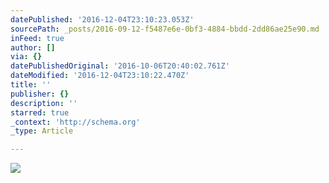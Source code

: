 ```yaml
---
datePublished: '2016-12-04T23:10:23.053Z'
sourcePath: _posts/2016-09-12-f5487e6e-0bf3-4884-bbdd-2dd86ae25e90.md
inFeed: true
author: []
via: {}
datePublishedOriginal: '2016-10-06T20:40:02.761Z'
dateModified: '2016-12-04T23:10:22.470Z'
title: ''
publisher: {}
description: ''
starred: true
_context: 'http://schema.org'
_type: Article

---
```

![](https://the-grid-user-content.s3-us-west-2.amazonaws.com/b729d321-831d-4ab1-822b-eb0a25bd628e.jpg)